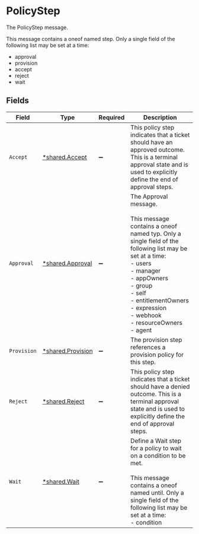# PolicyStep

The PolicyStep message.

This message contains a oneof named step. Only a single field of the following list may be set at a time:
  - approval
  - provision
  - accept
  - reject
  - wait



## Fields

| Field                                                                                                                                                                                                                                                                 | Type                                                                                                                                                                                                                                                                  | Required                                                                                                                                                                                                                                                              | Description                                                                                                                                                                                                                                                           |
| --------------------------------------------------------------------------------------------------------------------------------------------------------------------------------------------------------------------------------------------------------------------- | --------------------------------------------------------------------------------------------------------------------------------------------------------------------------------------------------------------------------------------------------------------------- | --------------------------------------------------------------------------------------------------------------------------------------------------------------------------------------------------------------------------------------------------------------------- | --------------------------------------------------------------------------------------------------------------------------------------------------------------------------------------------------------------------------------------------------------------------- |
| `Accept`                                                                                                                                                                                                                                                              | [*shared.Accept](../../../pkg/models/shared/accept.md)                                                                                                                                                                                                                | :heavy_minus_sign:                                                                                                                                                                                                                                                    | This policy step indicates that a ticket should have an approved outcome. This is a terminal approval state and is used to explicitly define the end of approval steps.                                                                                               |
| `Approval`                                                                                                                                                                                                                                                            | [*shared.Approval](../../../pkg/models/shared/approval.md)                                                                                                                                                                                                            | :heavy_minus_sign:                                                                                                                                                                                                                                                    | The Approval message.<br/><br/>This message contains a oneof named typ. Only a single field of the following list may be set at a time:<br/>  - users<br/>  - manager<br/>  - appOwners<br/>  - group<br/>  - self<br/>  - entitlementOwners<br/>  - expression<br/>  - webhook<br/>  - resourceOwners<br/>  - agent<br/> |
| `Provision`                                                                                                                                                                                                                                                           | [*shared.Provision](../../../pkg/models/shared/provision.md)                                                                                                                                                                                                          | :heavy_minus_sign:                                                                                                                                                                                                                                                    | The provision step references a provision policy for this step.                                                                                                                                                                                                       |
| `Reject`                                                                                                                                                                                                                                                              | [*shared.Reject](../../../pkg/models/shared/reject.md)                                                                                                                                                                                                                | :heavy_minus_sign:                                                                                                                                                                                                                                                    | This policy step indicates that a ticket should have a denied outcome. This is a terminal approval state and is used to explicitly define the end of approval steps.                                                                                                  |
| `Wait`                                                                                                                                                                                                                                                                | [*shared.Wait](../../../pkg/models/shared/wait.md)                                                                                                                                                                                                                    | :heavy_minus_sign:                                                                                                                                                                                                                                                    | Define a Wait step for a policy to wait on a condition to be met.<br/><br/>This message contains a oneof named until. Only a single field of the following list may be set at a time:<br/>  - condition<br/>                                                          |